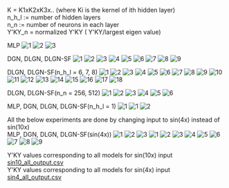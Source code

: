 K = K1xK2xK3x.. (where Ki is the kernel of ith hidden layer) \
n_h_l := number of hidden layers \
n_n := number of neurons in each layer \
Y'KY_n = normalized Y'KY ( Y'KY/largest eigen value) 


MLP
![1](https://user-images.githubusercontent.com/32334380/144844279-b7a20b55-cc18-4c94-97fd-a11c9d44f49b.png)
![2](https://user-images.githubusercontent.com/32334380/144844290-11604f71-001b-43c2-82c6-a9c495681b9f.png)
![3](https://user-images.githubusercontent.com/32334380/144844294-5100c812-4262-4a9e-967b-9d5a002b2614.png)

DGN, DLGN, DLGN-SF
![1](https://user-images.githubusercontent.com/32334380/144844744-59612d6b-40e3-4e54-ae21-dc176bba4c65.png)
![2](https://user-images.githubusercontent.com/32334380/144844752-0cb6624b-ca2a-4a16-8001-6024013d9c4c.png)
![3](https://user-images.githubusercontent.com/32334380/144844757-574a1959-6f08-4f64-a43f-13fc53e5672a.png)
![4](https://user-images.githubusercontent.com/32334380/144844760-81570edd-d611-4ce7-b7a4-d0466a680240.png)
![5](https://user-images.githubusercontent.com/32334380/144844768-9ff007aa-8fbe-4261-b6c0-5539f1ce19a8.png)
![6](https://user-images.githubusercontent.com/32334380/144844772-17a99103-312c-4eb4-a971-347b9b397937.png)
![7](https://user-images.githubusercontent.com/32334380/144844776-9041607b-3583-4123-b1a3-77a55d326d39.png)
![8](https://user-images.githubusercontent.com/32334380/144844789-f48f2885-bd45-464d-b2b8-79ffdc8f9389.png)
![9](https://user-images.githubusercontent.com/32334380/144844796-66a98cdc-28b1-4ae1-8a31-816e0ea33329.png)


DLGN, DLGN-SF(n_h_l = 6, 7, 8)
![1](https://user-images.githubusercontent.com/32334380/144844989-864065df-1dea-4190-a627-9a6015e36ed9.png)
![2](https://user-images.githubusercontent.com/32334380/144844992-e051e604-640a-4c99-930c-c7e7de3a5022.png)
![3](https://user-images.githubusercontent.com/32334380/144844995-d8b29600-61dd-4d0f-bedc-765e3b024568.png)
![4](https://user-images.githubusercontent.com/32334380/144844997-11e9ac90-842e-4722-9111-be9c9fa66a3b.png)
![5](https://user-images.githubusercontent.com/32334380/144845000-0f941cb9-c906-4fce-b24d-5ab98a58ac45.png)
![6](https://user-images.githubusercontent.com/32334380/144845004-aef732ab-fa71-4054-b3b1-d3f4f637f7e6.png)
![7](https://user-images.githubusercontent.com/32334380/144845008-12190196-6312-4243-a47e-2a3037b0a380.png)
![8](https://user-images.githubusercontent.com/32334380/144845013-a704c408-0ad3-43ee-a93f-c5b34c79a3be.png)
![9](https://user-images.githubusercontent.com/32334380/144845020-e4556b5c-14dc-41d8-b9ed-04a2240052cc.png)
![10](https://user-images.githubusercontent.com/32334380/144845025-a7ea938c-d8fd-40ff-95f2-da1b2f9c0a02.png)
![11](https://user-images.githubusercontent.com/32334380/144845027-ec6a9ef0-7406-49c6-a03b-c004d48c1f23.png)
![12](https://user-images.githubusercontent.com/32334380/144845030-6b8c2a05-5c24-4305-9ce9-c99fddd932af.png)
![13](https://user-images.githubusercontent.com/32334380/144845031-6a64dea9-d309-47cc-9a7b-62b34ac5f70f.png)
![14](https://user-images.githubusercontent.com/32334380/144845036-e7fcde79-01f1-4f59-8b32-c58f215344db.png)
![15](https://user-images.githubusercontent.com/32334380/144845038-b838a4ea-be1f-436d-a128-bb20353c3a10.png)
![16](https://user-images.githubusercontent.com/32334380/144845044-8269ab0a-7ec0-4306-9f12-666a05dcea71.png)
![17](https://user-images.githubusercontent.com/32334380/144845045-c5e8f1f9-2d5b-413e-ba21-00b6e3545638.png)
![18](https://user-images.githubusercontent.com/32334380/144845046-1066a038-9e3d-419d-9975-d3e3502e5b53.png)

DLGN, DLGN-SF(n_n = 256, 512)
![1](https://user-images.githubusercontent.com/32334380/144847127-9e7bcce5-ba23-4934-a160-6f3e6acb3d58.png)
![2](https://user-images.githubusercontent.com/32334380/144847134-e9a5540c-8a0c-48be-b393-91b02108131a.png)
![3](https://user-images.githubusercontent.com/32334380/144847135-9bb986dd-4442-469e-be1a-e7c7441db01f.png)
![4](https://user-images.githubusercontent.com/32334380/144847138-d6a2ef4d-b182-4a45-bc2b-8bbff05196d4.png)
![5](https://user-images.githubusercontent.com/32334380/144847139-8c4e2e4b-2afc-47b1-83b6-238a125bd29f.png)
![6](https://user-images.githubusercontent.com/32334380/144847141-3d7e38dc-a8f7-4052-996e-13304997695b.png)

MLP, DGN, DLGN, DLGN-SF(n_h_l = 1)
![1](https://user-images.githubusercontent.com/32334380/144845821-b6b5d968-ece7-41cd-9ae7-56226f85ffd8.png)
![1](https://user-images.githubusercontent.com/32334380/144853582-90a62f69-489b-433a-8c6d-b0ac03aab872.png)
![2](https://user-images.githubusercontent.com/32334380/144853618-e4a16765-9074-42a9-9ca6-4d970d4014d4.png)

All the below experiments are done by changing input to sin(4x) instead of sin(10x) \
MLP, DGN, DLGN, DLGN-SF(sin(4x))
![1](https://user-images.githubusercontent.com/32334380/144851265-1cee0695-bb3a-42af-9f75-0b8dd225693e.png)
![2](https://user-images.githubusercontent.com/32334380/144851273-f3660e0c-0a38-4589-9615-6c206bfff691.png)
![3](https://user-images.githubusercontent.com/32334380/144851278-636f1ac6-46f5-4bb0-b7df-f48bdc32f6e4.png)
![1](https://user-images.githubusercontent.com/32334380/144875047-6fb1c44a-b45e-41f8-ba6b-f6370ad9f641.png)
![2](https://user-images.githubusercontent.com/32334380/144875061-f98bddce-7be6-457e-beab-9a6052d47ae8.png)
![3](https://user-images.githubusercontent.com/32334380/144875065-163dabe6-b6dd-409e-913c-af0154bb92e2.png)
![4](https://user-images.githubusercontent.com/32334380/144875066-aea07d41-cc27-4494-a296-ff644883ce65.png)
![5](https://user-images.githubusercontent.com/32334380/144875068-8aa210b8-a100-4fe5-90b7-3a6d63dcea75.png)
![6](https://user-images.githubusercontent.com/32334380/144875072-d682f3d2-7a77-4c20-ae1f-6b96bc352048.png)
![7](https://user-images.githubusercontent.com/32334380/144875073-0c2e8fca-f89f-4be9-9762-0c110d9f7b3b.png)
![8](https://user-images.githubusercontent.com/32334380/144875075-104f2b25-31a5-4aca-8d07-323eddd20a74.png)
![9](https://user-images.githubusercontent.com/32334380/144875079-70243a3b-2628-41e4-9c09-6b14fcb479b6.png)

Y'KY values corresponding to all models for sin(10x) input \
[sin10_all_output.csv](https://github.com/maheshyadav007/research/files/7661868/sin10_all_output.csv) \
Y'KY values corresponding to all models for sin(4x) input \
[sin4_all_output.csv](https://github.com/maheshyadav007/research/files/7661869/sin4_all_output.csv)


